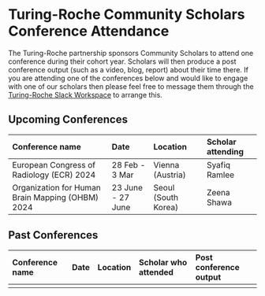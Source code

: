 # Turing-Roche Community Scholars Conference Attendance 

The Turing-Roche partnership sponsors Community Scholars to attend one conference during their cohort year. Scholars will then produce a post conference output (such as a video, blog, report) about their time there. If you are attending one of the conferences below and would like to engage with one of our scholars then please feel free to message them through the [Turing-Roche Slack Workspace](https://docs.google.com/forms/d/e/1FAIpQLSep6mcxlA-QouGk1HLuonmnn-Ml6aEyhClbYOSPW4UEr6OALA/viewform) to arrange this. 


## Upcoming Conferences

| Conference name| Date | Location | Scholar attending |
|:-----|:--------|:-----------|:-----------|
| European Congress of Radiology (ECR) 2024 | 28 Feb - 3 Mar  | Vienna (Austria) | Syafiq Ramlee
| Organization for Human Brain Mapping (OHBM) 2024 | 23 June - 27 June  | Seoul (South Korea) | Zeena Shawa

## Past Conferences
| Conference name| Date | Location | Scholar who attended | Post conference output
|:-----|:--------|:-----------|:-----------|:-----------|
|  |  | | 

